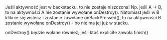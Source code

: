 Jeśli aktywność jest w backstacku, to nie zostaje niszczona!
Np. jeśli A -> B, to na aktywności A nie zostanie wywołane onDestroy(). Natomiast jeśli w B kliknie się wstecz i zostanie zawołane onBackPressed(), to na aktywności B zostanie wywołane onDestroy() - bo nie ma jej już w stacku.

onDestroy() będzie wołane również, jeśli ktoś explicite zawoła finish()